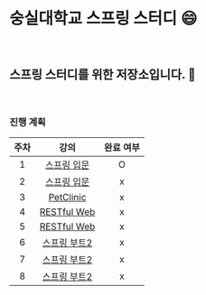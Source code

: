 # 숭실대학교 스프링 스터디 :smile:

<br>

## 스프링 스터디를 위한 저장소입니다. :book:

<br>

### 진행 계획

| 주차  | 강의                                                   | 완료 여부 |
|:--:|:--:|:--:|
| 1 | [스프링 입문](https://www.inflearn.com/course/스프링-입문-스프링부트)|O|
| 2 | [스프링 입문](https://www.inflearn.com/course/스프링-입문-스프링부트)|x|
| 3 | [PetClinic](https://www.inflearn.com/course/spring)|x|
| 4 | [RESTful Web](https://www.inflearn.com/course/spring-boot-restful-web-services)|x |
| 5 | [RESTful Web](https://www.inflearn.com/course/spring-boot-restful-web-services) | x |
| 6 | [스프링 부트2](https://www.aladin.co.kr/m/mproduct.aspx?ItemId=168752840)|x |
| 7 | [스프링 부트2](https://www.aladin.co.kr/m/mproduct.aspx?ItemId=168752840)|x|
| 8 | [스프링 부트2](https://www.aladin.co.kr/m/mproduct.aspx?ItemId=168752840)         |x                  |




